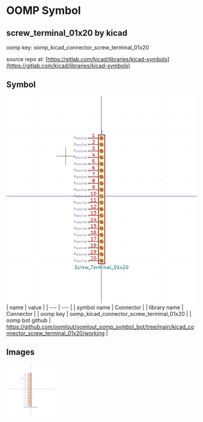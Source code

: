 # OOMP Symbol  
## screw_terminal_01x20  by kicad  
  
oomp key: oomp_kicad_connector_screw_terminal_01x20  
  
source repo at: [https://gitlab.com/kicad/libraries/kicad-symbols](https://gitlab.com/kicad/libraries/kicad-symbols)  
## Symbol  
  
[![working.png](working_600.png)](working.png)  
| name | value | 
| --- | --- | 
| symbol name | Connector | 
| library name | Connector | 
| oomp key | oomp_kicad_connector_screw_terminal_01x20 | 
| oomp bot github | https://github.com/oomlout/oomlout_oomp_symbol_bot/tree/main/kicad_connector_screw_terminal_01x20/working | 
## Images  
  
[![working.png](working_140.png)](working.png)  
